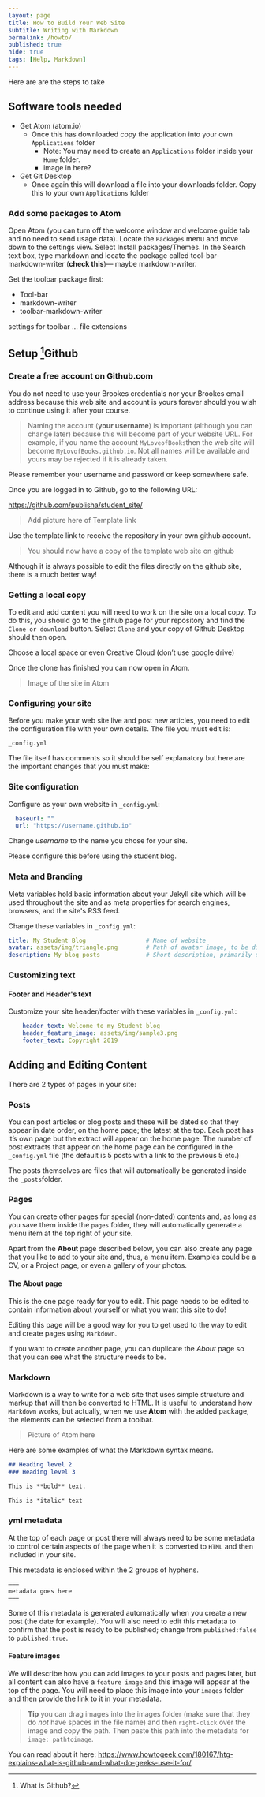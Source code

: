 ```yaml
---
layout: page
title: How to Build Your Web Site
subtitle: Writing with Markdown
permalink: /howto/
published: true
hide: true
tags: [Help, Markdown]
---
```


Here are are the steps to take 

## Software tools needed

* Get Atom (atom.io)
	* Once this has downloaded copy the application into  your own `Applications` folder
		* Note: You may need to create an `Applications` folder inside your `Home` folder.
		* image in here?
* Get Git Desktop
	* Once again this will download a file into your downloads folder. Copy this to  your own `Applications` folder

### Add some packages to Atom
 
 Open Atom (you can turn off the welcome window and welcome guide tab and no need to send usage data). Locate the `Packages` menu and move down to  the settings view. Select Install packages/Themes. In the Search text box, type markdown and locate the package called tool-bar-markdown-writer (__check this__)— maybe markdown-writer.
 
 Get the toolbar package first:
 
 
* Tool-bar
* markdown-writer
* toolbar-markdown-writer

settings for toolbar ... file extensions


## Setup [^1]Github

### Create a free account on Github.com

You do not need to use your Brookes credentials nor your Brookes email address because this web site and account is yours forever should you wish to continue using it after your course.
>Naming the account (**your username**) is important (although you can change later) because this will become part of your website URL. For example, if you name the account `MyLoveofBooks`then the web site will become `MyLovofBooks.github.io`. Not all names will be available and yours may be rejected if it is already taken.

Please remember your username and password or keep somewhere safe.

Once you are logged in to Github, go to the following URL:

https://github.com/publisha/student_site/

> Add picture here of Template link

Use the template link to receive the repository in your own github account.

> You should now have a copy of the template web site on github

Although it is always possible to edit the files directly on the github site, there is a much better way!

### Getting a local copy

To edit and add content you will need to work on the site on a local copy. To do this, you should go to the github page for your repository and find the `Clone or download` button.  Select `Clone` and your copy of Github Desktop should then open.

Choose a local space or even Creative Cloud (don’t use google drive)

Once the clone has finished you can now open in Atom. 

> Image of the site in Atom

### Configuring your site

Before you make your web site live and post new articles, you need to edit the configuration file with your own details. The file you must edit is:

`_config.yml`

The file itself has comments so it should be self explanatory but here are the important changes that you must make:

### Site configuration
Configure as your own website in `_config.yml`:

```yml
  baseurl: ""
  url: "https://username.github.io"
```

Change _username_ to the name you chose for your site.

Please configure this before using the student blog.

### Meta and Branding

Meta variables hold basic information about your Jekyll site which will be used throughout the site and as meta properties for search engines, browsers, and the site's RSS feed.

Change these variables in `_config.yml`:

```yml
title: My Student Blog                 # Name of website
avatar: assets/img/triangle.png        # Path of avatar image, to be displayed in the site header (you can create a logo do make an image of yourself)
description: My blog posts             # Short description, primarily used by search engines
```

### Customizing text

#### Footer and Header's text

Customize your site header/footer with these variables in `_config.yml`:

```yml
    header_text: Welcome to my Student blog
    header_feature_image: assets/img/sample3.png
    footer_text: Copyright 2019
```

## Adding and Editing Content

There are 2 types of pages in your site:

### Posts

You can post articles or blog posts and these will be dated so that they appear in date order, on the home page; the latest at the top. Each post has it’s own page but the extract will appear on the home page. The number of post extracts that appear on the home page can be configured in the `_config.yml` file (the default is 5 posts with a link to the previous 5 etc.)

The posts themselves are files that will automatically be generated inside the `_posts`folder.

### Pages

You can create other pages for special (non-dated) contents and, as long as you save them inside the `pages` folder, they will automatically generate a menu item at the top right of your site.

Apart from the **About** page described below, you can also create any page that you like to add to your site and, thus, a menu item. Examples could be a CV, or a Project page, or even a gallery of your photos.

#### The About page

This is the one page ready for you to edit. This page needs to be edited to contain information about yourself or what you want this site to do!

Editing this page will be a good way for you to get used to the way to edit and create pages using `Markdown`.

If you want to create another page, you can duplicate the *About* page so that you can see what the structure needs to be.

### Markdown

Markdown is a way to write for a web site that uses simple structure and markup that will then be converted to HTML. It is useful to understand how `Markdown` works, but actually, when we use **Atom** with the added package, the elements can be selected from a toolbar. 

> Picture of Atom here

Here are some examples of what the Markdown syntax means.

```Markdown
## Heading level 2
### Heading level 3

This is **bold** text.

This is *italic* text

````

### yml metadata

At the top of each page or post there will always need to be some metadata to control certain aspects of the page when it is converted to `HTML` and then included in your site.

This metadata is enclosed within the 2 groups of hyphens.

```
–––
metadata goes here
–––
```

Some of this metadata is generated automatically when you create a new post (the date for example). You will also need to edit this metadata to confirm that the post is ready to be published; change from `published:false` to `published:true`.

#### Feature images

We will describe how you can add images to your posts and pages later, but all content can also have a `feature image` and this image will appear at the top of the page. You will need to place this image into your `images` folder and then provide the link to it in your metadata.

> **Tip** you can drag images into the images folder (make sure that they do _not_ have spaces in the file name) and then `right-click` over the image and copy the path. Then paste this path into the metadata for `image: pathtoimage`.

[^1]: What is Github?

You can read about it here: https://www.howtogeek.com/180167/htg-explains-what-is-github-and-what-do-geeks-use-it-for/
